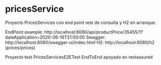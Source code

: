 # pricesService

Proyecto PricesServices con end point rest de consulta y H2 en arranque.

EndPoint example: http://localhost:8080/api/productPrice/35455/1?dateApplication=2020-06-16T21:00:00
Swagger: http://localhost:8080/swagger-ui/index.html
H2: http://localhost:8080/h2 (prices/prices)

Proyecto test PricesServicesE2ETest EndToEnd apoyado en restassured
